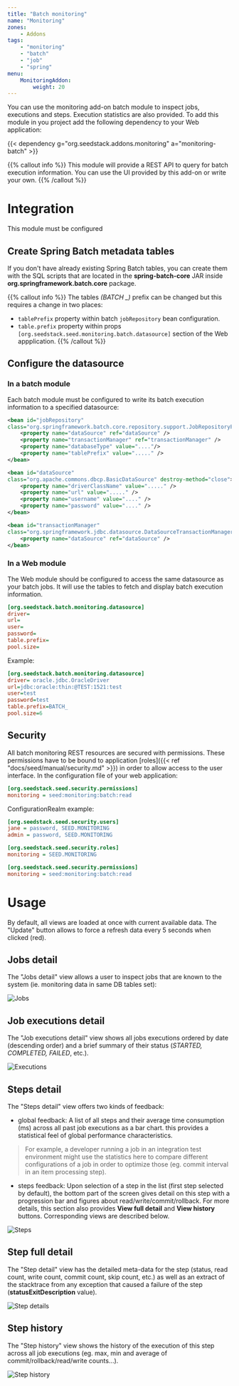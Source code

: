 ```yaml
---
title: "Batch monitoring"
name: "Monitoring"
zones:
    - Addons
tags:
    - "monitoring"
    - "batch"
    - "job"
    - "spring"
menu:
    MonitoringAddon:
        weight: 20
---
```


You can use the monitoring add-on batch module to inspect jobs, executions and steps. Execution statistics are also
provided. To add this module in you project add the following dependency to your Web application:

{{< dependency g="org.seedstack.addons.monitoring" a="monitoring-batch" >}}

{{% callout info %}}
This module will provide a REST API to query for batch execution information. 
You can use the UI provided by this add-on or write your own.
{{% /callout %}}

# Integration

This module must be configured

## Create Spring Batch metadata tables

If you don't have already existing Spring Batch tables, you can create them with the SQL scripts that are located in
the **spring-batch-core** JAR inside **org.springframework.batch.core** package.

{{% callout info %}}
The tables *(BATCH _)* prefix can be changed but this requires a change in two places:

* `tablePrefix` property within batch `jobRepository` bean configuration.
* `table.prefix` property within props `[org.seedstack.seed.monitoring.batch.datasource]` section of the Web appplication.
{{% /callout %}}

## Configure the datasource

### In a batch module

Each batch module must be configured to write its batch execution information to a specified datasource:

```xml
<bean id="jobRepository"
class="org.springframework.batch.core.repository.support.JobRepositoryFactoryBean">
    <property name="dataSource" ref="dataSource" />
    <property name="transactionManager" ref="transactionManager" />
    <property name="databaseType" value="...."/>
    <property name="tablePrefix" value="....." />
</bean>

<bean id="dataSource"
class="org.apache.commons.dbcp.BasicDataSource" destroy-method="close">
    <property name="driverClassName" value="....." />
    <property name="url" value="....." />
    <property name="username" value="...." />
    <property name="password" value="...." />
</bean>

<bean id="transactionManager"
class="org.springframework.jdbc.datasource.DataSourceTransactionManager">
    <property name="dataSource" ref="dataSource" />
</bean>
```

### In a Web module

The Web module should be configured to access the same datasource as your batch jobs. It will use the tables to fetch
and display batch execution information.

```ini
[org.seedstack.batch.monitoring.datasource]
driver=
url=
user=
password=
table.prefix=
pool.size=
```

Example:

```ini
[org.seedstack.batch.monitoring.datasource]
driver= oracle.jdbc.OracleDriver
url=jdbc:oracle:thin:@TEST:1521:test
user=test
password=test
table.prefix=BATCH_
pool.size=6
```

## Security

All batch monitoring REST resources are secured with permissions. These permissions have to be bound
to application [roles]({{< ref "docs/seed/manual/security.md" >}}) in order to allow access to the user interface. In the configuration
file of your web application:

```ini
[org.seedstack.seed.security.permissions]
monitoring = seed:monitoring:batch:read
```

ConfigurationRealm example:

```ini
[org.seedstack.seed.security.users]
jane = password, SEED.MONITORING
admin = password, SEED.MONITORING

[org.seedstack.seed.security.roles]
monitoring = SEED.MONITORING

[org.seedstack.seed.security.permissions]
monitoring = seed:monitoring:batch:read
```

# Usage

By default, all views are loaded at once with current available data. The "Update" button allows
to force a refresh data every 5 seconds when clicked (red).

## Jobs detail

The "Jobs detail" view allows a user to inspect jobs that are known to the system (ie. monitoring
data in same DB tables set):

![Jobs](img/jobsDetails.png)

## Job executions detail

The "Job executions detail" view shows all jobs executions ordered by date (descending order)
and a brief summary of their status (*STARTED, COMPLETED, FAILED*, etc.).

![Executions](img/jobExecutions.png)

## Steps detail

The "Steps detail" view offers two kinds of feedback:

* global feedback: A list of all steps and their average time consumption (ms) across all past
job executions as a bar chart. this provides a statistical feel of global performance characteristics.

> For example, a developer running a job in an integration test environment might use the statistics
here to compare different configurations of a job in order to optimize those (eg. commit interval in
an item processing step).

* steps feedback: Upon selection of a step in the list (first step selected by default), the bottom
part of the screen gives detail on this step with a progression bar and figures about read/write/commit/rollback.
For more details, this section also provides **View full detail** and **View history** buttons.
Corresponding views are described below.

![Steps](img/stepsDetails.png)

## Step full detail

 The "Step detail" view has the detailed meta-data for the step (status, read count, write count,
 commit count, skip count, etc.) as well as an extract of the stacktrace from any exception that
 caused a failure of the step (**statusExitDescription** value).

![Step details](img/stepDetails.png)

## Step history

The "Step history" view shows the history of the execution of this step across all job executions
(eg. max, min and average of commit/rollback/read/write counts...).

![Step history](img/history.png)

